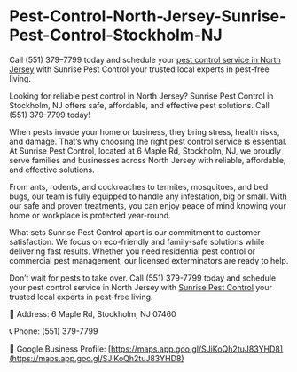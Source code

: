 # Pest-Control-North-Jersey-Sunrise-Pest-Control-Stockholm-NJ
Call (551) 379–7799 today and schedule your [pest control service in North Jersey](https://maps.app.goo.gl/SJiKoQh2tuJ83YHD8) with Sunrise Pest Control your trusted local experts in pest-free living.

Looking for reliable pest control in North Jersey? Sunrise Pest Control in Stockholm, NJ offers safe, affordable, and effective pest solutions. Call (551) 379-7799 today! 

When pests invade your home or business, they bring stress, health risks, and damage. That’s why choosing the right pest control service is essential. At Sunrise Pest Control, located at 6 Maple Rd, Stockholm, NJ, we proudly serve families and businesses across North Jersey with reliable, affordable, and effective solutions.

From ants, rodents, and cockroaches to termites, mosquitoes, and bed bugs, our team is fully equipped to handle any infestation, big or small. With our safe and proven treatments, you can enjoy peace of mind knowing your home or workplace is protected year-round.

What sets Sunrise Pest Control apart is our commitment to customer satisfaction. We focus on eco-friendly and family-safe solutions while delivering fast results. Whether you need residential pest control or commercial pest management, our licensed exterminators are ready to help.

Don’t wait for pests to take over. Call (551) 379-7799 today and schedule your pest control service in North Jersey with [Sunrise Pest Control](https://maps.app.goo.gl/SJiKoQh2tuJ83YHD8)  your trusted local experts in pest-free living.

 
📍 Address:  6 Maple Rd, Stockholm, NJ 07460 

📞 Phone:   (551) 379-7799 

🔗 Google Business Profile:   [https://maps.app.goo.gl/SJiKoQh2tuJ83YHD8](https://maps.app.goo.gl/SJiKoQh2tuJ83YHD8)
